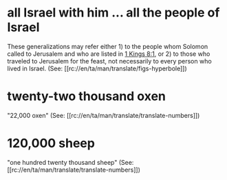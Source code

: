 # all Israel with him ... all the people of Israel

These generalizations may refer either 1) to the people whom Solomon called to Jerusalem and who are listed in [1 Kings 8:1](./01.md), or 2) to those who traveled to Jerusalem for the feast, not necessarily to every person who lived in Israel. (See: [[rc://en/ta/man/translate/figs-hyperbole]])

# twenty-two thousand oxen

"22,000 oxen" (See: [[rc://en/ta/man/translate/translate-numbers]])

# 120,000 sheep

"one hundred twenty thousand sheep" (See: [[rc://en/ta/man/translate/translate-numbers]])